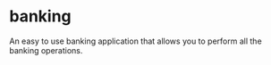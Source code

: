 # banking
An easy to use banking application that allows you to perform all the banking operations.
